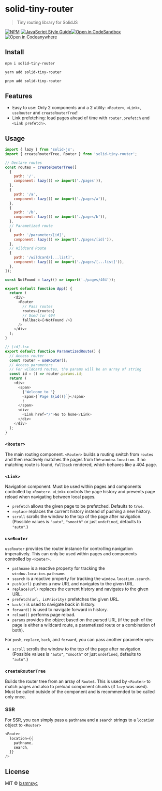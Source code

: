 # solid-tiny-router

> Tiny routing library for SolidJS

[![NPM](https://img.shields.io/npm/v/solid-tiny-router.svg)](https://www.npmjs.com/package/solid-tiny-router) [![JavaScript Style Guide](https://badgen.net/badge/code%20style/airbnb/ff5a5f?icon=airbnb)](https://github.com/airbnb/javascript)[![Open in CodeSandbox](https://img.shields.io/badge/Open%20in-CodeSandbox-blue?style=flat-square&logo=codesandbox)](https://codesandbox.io/s/github/LXSMNSYC/solid-tiny-router/tree/main/examples/all-demo) [![Open in Codeanywhere](https://img.shields.io/badge/Open%20in-Codeanywhere-blue?style=flat-square&logo=codeanywhere)](https://app.codeanywhere.com/#https://github.com/LXSMNSYCsolid-tiny-router/tree/main/examples/all-demo)

## Install

```bash
npm i solid-tiny-router
```

```bash
yarn add solid-tiny-router
```

```bash
pnpm add solid-tiny-router
```

## Features

- Easy to use: Only 2 components and a 2 utility: `<Router>`, `<Link>`, `useRouter` and `createRouterTree`!
- Link prefetching: load pages ahead of time with `router.prefetch` and `<Link prefetch>`.

## Usage

```js
import { lazy } from 'solid-js';
import { createRouterTree, Router } from 'solid-tiny-router';

// Declare routes
const routes = createRouterTree([
  {
    path: '/',
    component: lazy(() => import('./pages')),
  },
  {
    path: '/a',
    component: lazy(() => import('./pages/a')),
  },
  {
    path: '/b',
    component: lazy(() => import('./pages/b')),
  },
  // Parametized route
  {
    path: '/parameter/[id]',
    component: lazy(() => import('./pages/[id]')),
  },
  // Wildcard Route
  {
    path: '/wildcard/[...list]',
    component: lazy(() => import('./pages/[...list]')),
  },
]);

const NotFound = lazy(() => import('./pages/404'));

export default function App() {
  return (
    <div>
      <Router
        // Pass routes
        routes={routes}
        // Used for 404
        fallback={<NotFound />}
      />
    </div>
  );
}

// [id].tsx
export default function ParametizedRoute() {
  // Access router
  const router = useRouter();
  // Access parameters
  // For wildcard routes, the params will be an array of string
  const id = () => router.params.id;
  return (
    <div>
      <span>
        {'Welcome to '}
        <span>{`Page ${id()}`}</span>
        !
      </span>
      <div>
        <Link href="/">Go to home</Link>
      </div>
    </div>
  );
}
```

### `<Router>`

The main routing component. `<Router>` builds a routing switch from `routes` and then reactively matches the pages from the `window.location`. If no matching route is found, `fallback` rendered, which behaves like a 404 page.

### `<Link>`

Navigation component. Must be used within pages and components controlled by `<Router`>. `<Link>` controls the page history and prevents page reload when navigating between local pages.

- `prefetch` allows the given page to be prefetched. Defaults to `true`.
- `replace` replaces the current history instead of pushing a new history.
- `scroll` scrolls the window to the top of the page after navigation. (Possible values is `"auto"`, `"smooth"` or just `undefined`, defaults to `"auto"`.)

### `useRouter`

`useRouter` provides the router instance for controlling navigation imperatively. This can only be used within pages and components controlled by `<Router>`.

- `pathname` is a reactive property for tracking the `window.location.pathname`.
- `search` is a reactive property for tracking the `window.location.search`.
- `push(url)` pushes a new URL and navigates to the given URL.
- `replace(url)` replaces the current history and navigates to the given URL.
- `prefetch(url, isPriority)` prefetches the given URL.
- `back()` is used to navigate back in history.
- `forward()` is used to navigate forward in history.
- `reload()` performs page reload.
- `params` provides the object based on the parsed URL (if the path of the page is either a wildcard route, a parametized route or a combination of both).

For `push`, `replace`, `back`, and `forward`, you can pass another parameter `opts`:

- `scroll` scrolls the window to the top of the page after navigation. (Possible values is `"auto"`, `"smooth"` or just `undefined`, defaults to `"auto"`.)

### `createRouterTree`

Builds the router tree from an array of `Route`s. This is used by `<Router>` to match pages and also to preload component chunks (if `lazy` was used). Must be called outside of the component and is recommended to be called only once.

### SSR

For SSR, you can simply pass a `pathname` and a `search` strings to a `location` object to `<Router>`

```js
<Router
  location={{
    pathname,
    search,
  }}
/>
```

## License

MIT © [lxsmnsyc](https://github.com/lxsmnsyc)
